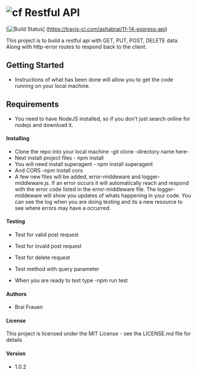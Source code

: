 ![cf](http://i.imgur.com/7v5ASc8.png) Restful API 
====
[![Build Status](https://travis-ci.com/ashabrai/11-14-express-api.svg?branch=master)]
(https://travis-ci.com/ashabrai/11-14-express-api)

This project is to build a restful api with GET, PUT, POST, DELETE data.
Along with http-error routes to respond back to the client. 

## Getting Started
   * Instructions of what has been done will allow you to get the code running on your 
   local machine. 


## Requirements  
   * You need to have NodeJS installed, so if you don't just search online for nodejs and download it.
    
#### Installing 
   * Clone the repo into your local machine -git clone -directory name here- 
   * Next install project files - npm install 
   * You will need install superagent - npm install superagent
   * And CORS -npm install cors
   * A few new files will be added, error-middeware and logger-middleware.js. If an error occurs it will
   automatically reach and respond with the error code listed in the error-middleware file. The logger-middeware 
   will show you updates of whats happening in your code. You can see the log when you are doing testing 
   and its a new resource to see where errors may have a occurred. 
   

#### Testing  
   * Test for valid post request
   * Test for invald post request
   * Test for delete request 
   * Test method with query parameter
   
   * When you are ready to test type -npm run test

####  Authors
* Brai Frauen 

#### License 
This project is licensed under the MIT License - see the LICENSE.md file for details

#### Version
* 1.0.2
